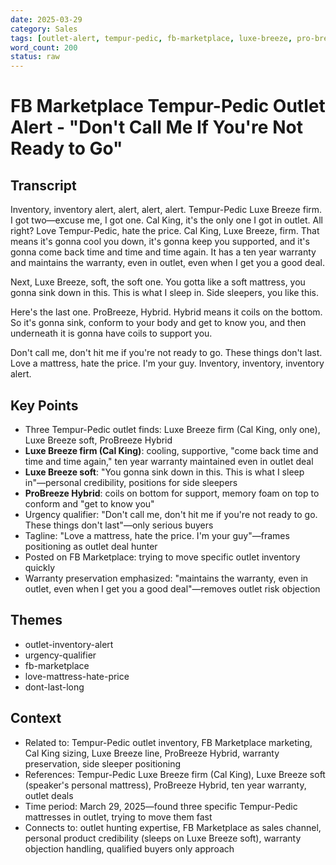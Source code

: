 ```yaml
---
date: 2025-03-29
category: Sales
tags: [outlet-alert, tempur-pedic, fb-marketplace, luxe-breeze, pro-breeze, hybrid-soft, inventory-urgency, dont-last-long, love-mattress-hate-price]
word_count: 200
status: raw
---
```


# FB Marketplace Tempur-Pedic Outlet Alert - "Don't Call Me If You're Not Ready to Go"

## Transcript

Inventory, inventory alert, alert, alert, alert. Tempur-Pedic Luxe Breeze firm. I got two—excuse me, I got one. Cal King, it's the only one I got in outlet. All right? Love Tempur-Pedic, hate the price. Cal King, Luxe Breeze, firm. That means it's gonna cool you down, it's gonna keep you supported, and it's gonna come back time and time and time again. It has a ten year warranty and maintains the warranty, even in outlet, even when I get you a good deal.

Next, Luxe Breeze, soft, the soft one. You gotta like a soft mattress, you gonna sink down in this. This is what I sleep in. Side sleepers, you like this.

Here's the last one. ProBreeze, Hybrid. Hybrid means it coils on the bottom. So it's gonna sink, conform to your body and get to know you, and then underneath it is gonna have coils to support you.

Don't call me, don't hit me if you're not ready to go. These things don't last. Love a mattress, hate the price. I'm your guy. Inventory, inventory, inventory alert.

## Key Points

- Three Tempur-Pedic outlet finds: Luxe Breeze firm (Cal King, only one), Luxe Breeze soft, ProBreeze Hybrid
- **Luxe Breeze firm (Cal King)**: cooling, supportive, "come back time and time and time again," ten year warranty maintained even in outlet deal
- **Luxe Breeze soft**: "You gonna sink down in this. This is what I sleep in"—personal credibility, positions for side sleepers
- **ProBreeze Hybrid**: coils on bottom for support, memory foam on top to conform and "get to know you"
- Urgency qualifier: "Don't call me, don't hit me if you're not ready to go. These things don't last"—only serious buyers
- Tagline: "Love a mattress, hate the price. I'm your guy"—frames positioning as outlet deal hunter
- Posted on FB Marketplace: trying to move specific outlet inventory quickly
- Warranty preservation emphasized: "maintains the warranty, even in outlet, even when I get you a good deal"—removes outlet risk objection

## Themes

- outlet-inventory-alert
- urgency-qualifier
- fb-marketplace
- love-mattress-hate-price
- dont-last-long

## Context

- Related to: Tempur-Pedic outlet inventory, FB Marketplace marketing, Cal King sizing, Luxe Breeze line, ProBreeze Hybrid, warranty preservation, side sleeper positioning
- References: Tempur-Pedic Luxe Breeze firm (Cal King), Luxe Breeze soft (speaker's personal mattress), ProBreeze Hybrid, ten year warranty, outlet deals
- Time period: March 29, 2025—found three specific Tempur-Pedic mattresses in outlet, trying to move them fast
- Connects to: outlet hunting expertise, FB Marketplace as sales channel, personal product credibility (sleeps on Luxe Breeze soft), warranty objection handling, qualified buyers only approach
